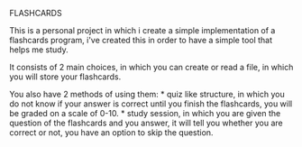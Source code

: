 FLASHCARDS

This is a personal project in which i create a simple implementation of a flashcards program, i've created this in order to have a simple tool that helps me study.

It consists of 2 main choices, in which you can create or read a file, in which you will store your flashcards.

You also have 2 methods of using them:
      * quiz like structure, in which you do not know if your answer is correct until you finish the flashcards, you will be graded on a scale of 0-10.
      * study session, in which you are given the question of the flashcards and you answer, it will tell you whether you are correct or not, you have an option to skip the question.
